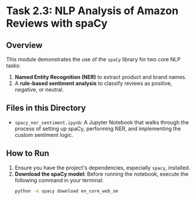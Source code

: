 # Task 2.3: NLP Analysis of Amazon Reviews with spaCy

## Overview
This module demonstrates the use of the `spaCy` library for two core NLP tasks:
1.  **Named Entity Recognition (NER)** to extract product and brand names.
2.  A **rule-based sentiment analysis** to classify reviews as positive, negative, or neutral.

## Files in this Directory
- `spacy_ner_sentiment.ipynb`: A Jupyter Notebook that walks through the process of setting up spaCy, performing NER, and implementing the custom sentiment logic.

## How to Run
1. Ensure you have the project's dependencies, especially `spacy`, installed.
2. **Download the spaCy model:** Before running the notebook, execute the following command in your terminal:
   ```bash
   python -m spacy download en_core_web_sm